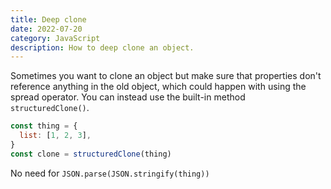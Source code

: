 ```yaml
---
title: Deep clone
date: 2022-07-20
category: JavaScript
description: How to deep clone an object.
---
```


Sometimes you want to clone an object but make sure that properties don't reference anything in the old object, which could happen with using the spread operator. You can instead use the built-in method `structuredClone()`.

```js
const thing = {
  list: [1, 2, 3],
}
const clone = structuredClone(thing)
```

No need for `JSON.parse(JSON.stringify(thing))`
